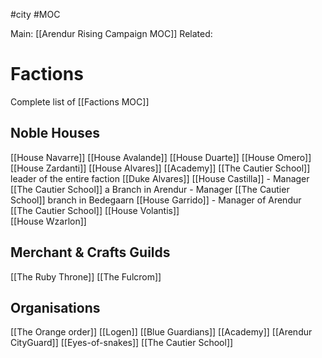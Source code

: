 #city #MOC 

Main: [[Arendur Rising Campaign MOC]]
Related: 


# Factions
Complete list of [[Factions MOC]]
## Noble Houses
[[House Navarre]]
	[[House Avalande]]
	[[House Duarte]]
[[House Omero]]
	[[House Zardanti]]
[[House Alvares]]
	[[Academy]]
	[[The Cautier School]]
		leader of the entire faction [[Duke Alvares]]
		[[House Castilla]] 	- Manager [[The Cautier School]] a Branch in Arendur
							- Manager [[The Cautier School]] branch in Bedegaarn
		[[House Garrido]]	- Manager of Arendur [[The Cautier School]]
[[House Volantis]]	
[[House Wzarlon]]

## Merchant & Crafts Guilds
[[The Ruby Throne]]
	[[The Fulcrom]]
## Organisations
[[The Orange order]]
[[Logen]]
[[Blue Guardians]]
[[Academy]]
[[Arendur CityGuard]]
[[Eyes-of-snakes]]
[[The Cautier School]]

